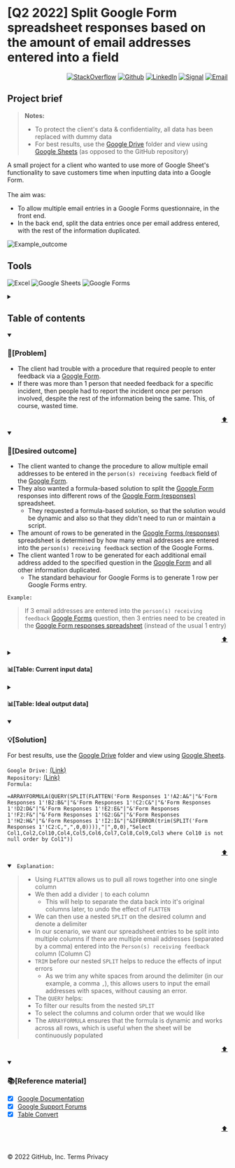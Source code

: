 # [Q2 2022] Split Google Form spreadsheet responses based on the amount of email addresses entered into a field
<p align="right"> <a 
href="https://stackoverflow.com/users/18680621/sam-taylor" target="_blank"><img alt="StackOverflow" 
src="https://stackoverflow-badge.vercel.app/?userID=18680621" /></a> <a 
href="https://github.com/SamTaylor92" target="_blank"><img alt="Github" 
src="https://img.shields.io/badge/GitHub-181717.svg?style=for-the-badge&logo=GitHub&logoColor=white" /></a> <a 
href="https://www.linkedin.com/in/samjamest" target="_blank"><img alt="LinkedIn" 
src="https://img.shields.io/badge/LinkedIn-0A66C2.svg?style=for-the-badge&logo=LinkedIn&logoColor=white" /></a> <a 
href="https://signal.group/#CjQKIO50NLkjJmSisbgDD4OhRj5lHG7X-SJTOl-Dn8Fkc4FpEhCYdnCVL1ok4DlVNntY3mGe" target="_blank"><img alt="Signal" src="https://img.shields.io/badge/Signal-3A76F0.svg?style=for-the-badge&logo=Signal&logoColor=white"/></a> <a 
href="mailto:samtaylor92@live.co.uk" target="_blank"><img alt="Email" src="https://img.shields.io/badge/Gmail-D14836?style=for-the-badge&logo=gmail&logoColor=white" /></a>
</p>
<p align="right">


## Project brief
> **Notes:** 
> - To protect the client's data & confidentiality, all data has been replaced with dummy data
> - For best results, use the [Google Drive](https://drive.google.com/drive/folders/1WyRiRz61UrZTVK4pKKVhwpSlE0xBss7D?usp=sharing) folder and view using [Google Sheets](https://docs.google.com/spreadsheets/d/1m78KrpmYFooY-qyqPZyqhWqVIkb9rdX4-7U85oVYeY0/edit?usp=sharing) (as opposed to the GitHub repository)<br>
  
A small project for a client who wanted to use more of Google Sheet's functionality to save customers time when inputting data into a Google Form.<br>
<br> The aim was: 
- To allow multiple email entries in a Google Forms questionnaire, in the front end.
- In the back end, split the data entries once per email address entered, with the rest of the information duplicated.
  
![Example_outcome](https://user-images.githubusercontent.com/105542266/171631328-dea24fec-85f9-4053-b764-d875b1bf6499.png)

<h2> Tools</h2>
<p>
<a target="_blank"><img alt="Excel" src="https://img.shields.io/badge/Microsoft%20Excel-217346.svg?style=for-the-badge&logo=Microsoft-Excel&logoColor=white"/></a>
<a target="_blank"><img alt="Google Sheets" src="https://img.shields.io/badge/Google%20Sheets-34A853.svg?style=for-the-badge&logo=Google-Sheets&logoColor=white"/></a>
<a target="_blank"><img alt="Google Forms" src="https://img.shields.io/badge/Google%20Forms-7A1FA2.svg?style=for-the-badge&logo=Google&logoColor=white"/></a>
</p>

<details>
<summary> <h2>Table of contents</h2></summary>	

- [Project brief](#project-brief)
- [Problem](#problem)
- [Desired outcome](#desired-outcome)
- [Input data](#table-current-input-data)
- [Ideal data](#table-ideal-output-data)  
- [Solution](#solution)
- [Reference material](#reference-material)
  
</details>

<details open>
<summary> <h3>💼[Problem]</h3> </summary>
  
- The client had trouble with a procedure that required people to enter feedback via a [Google Form](https://docs.google.com/forms/d/1S6O072szAOvC3gC9Y0Xg4-_6mz1vwqweOJRUHXM3gis/viewform?edit_requested=true).<br>
- If there was more than 1 person that needed feedback for a specific incident, then people had to report the incident once per person involved, despite the rest of the information being the same. This, of course, wasted time. <br>
<p align='right'><a href="#-tools" target="_blank">⬆</a></p>	
  
</details>
</details>
  
  
<details open>
<summary> <h3>🎯[Desired outcome]</h3> </summary>

- The client wanted to change the procedure to allow multiple email addresses to be entered in the `person(s) receiving feedback` field of the [Google Form](https://docs.google.com/forms/d/1S6O072szAOvC3gC9Y0Xg4-_6mz1vwqweOJRUHXM3gis/viewform?edit_requested=true).
- They also wanted a formula-based solution to split the [Google Form](https://docs.google.com/forms/d/1S6O072szAOvC3gC9Y0Xg4-_6mz1vwqweOJRUHXM3gis/viewform?edit_requested=true) responses into different rows of the [Google Form (responses)](https://docs.google.com/spreadsheets/d/1m78KrpmYFooY-qyqPZyqhWqVIkb9rdX4-7U85oVYeY0/edit?usp=sharing) spreadsheet.
  - They requested a formula-based solution, so that the solution would be dynamic and also so that they didn't need to run or maintain a script.
- The amount of rows to be generated in the [Google Forms (responses)](https://docs.google.com/spreadsheets/d/1m78KrpmYFooY-qyqPZyqhWqVIkb9rdX4-7U85oVYeY0/edit?usp=sharing) spreadsheet is determined by how many email addresses are entered into the `person(s) receiving feedback` section of the Google Forms.
- The client wanted 1 row to be generated for each additional email address added to the specified question in the [Google Form](https://docs.google.com/forms/d/1S6O072szAOvC3gC9Y0Xg4-_6mz1vwqweOJRUHXM3gis/viewform?edit_requested=true) and all other information duplicated.
  - The standard behaviour for Google Forms is to generate 1 row per Google Forms entry. <br>

`Example:`
>If 3 email addresses are entered into the `person(s) receiving feedback` [Google Forms](https://docs.google.com/forms/d/1S6O072szAOvC3gC9Y0Xg4-_6mz1vwqweOJRUHXM3gis/viewform?edit_requested=true) question, then 3 entries need to be created in the [Google Form responses spreadsheet](https://docs.google.com/spreadsheets/d/1m78KrpmYFooY-qyqPZyqhWqVIkb9rdX4-7U85oVYeY0/edit?usp=sharing) (instead of the usual 1 entry)

<p align='right'><a href="#-tools" target="_blank">⬆</a></p>	
  
<details>
<summary> <h4>📊[Table: Current input data]</h4> </summary>

| **Timestamp**     | **Person giving feedback**                  | **Person receiving feedback**                                                  | **[Question A]** | **[Question B]** | **[Question C]** | **[Question D]** | **[Question E]** | **[Question F]** |
|-------------------|---------------------------------------------|--------------------------------------------------------------------------------|------------------|------------------|------------------|------------------|------------------|------------------|
| 6/2/2022 14:08:01 | commaspace@commaspace.com                   | commaspace@.com, commaspace2@.com                                              | Answer A         | Option 1         | Option 2         | Option 1         | Text             | Text             |
| 6/2/2022 14:08:32 | spacecomma@spacecomma.com                   | spacecomma@.com ,spacecomma2@.com                                              | Text             | Option 2         | Option 2         | Option 2         | Text             | Text             |
| 6/2/2022 14:08:54 | spacecomma@spacecomma.com                   | spacecommaspace@.com , spacecommaspace2@.com                                   | Text             | Option 2         | Option 2         | Option 5         | Text             | Text             |
| 6/2/2022 14:09:27 | 3emails@hotmail.com                         | email1@hotmail.com,email2@hotmail.com,email3@hotmail.com                       | Text             | Option 2         | Option 2         | Option 9         | Text             | Text             |
| 6/2/2022 14:10:02 | 3-emails-different-comma-errors@hotmail.com | email1spacecomma@hotmail.com ,email2commaspace@hotmail.com, email3@hotmail.com | Text             | Option 2         | Option 1         | Option 7         | Text             | Text             |

<p align='right'><a href="#-tools" target="_blank">⬆</a></p>	  
  
</details>

<details>
<summary> <h4>📊[Table: Ideal output data]</h4> </summary>  

| **Timestamp**             | **Person giving feedback**                  | **Person receiving feedback** | **[Question A]** | **[Question B]** | **[Question C]** | **[Question D]** | **[Question E]** | **[Question F]** | **Original email entry**                                                       |
|---------------------------|---------------------------------------------|-------------------------------|------------------|------------------|------------------|------------------|------------------|------------------|--------------------------------------------------------------------------------|
| June 2, 2022  [14:08:01]  | commaspace@commaspace.com                   | commaspace@.com               | Answer A         | Option 1         | Option 2         | Option 1         | Text             | Text             | commaspace@.com, commaspace2@.com                                              |
| June 2, 2022  [14:08:01]  | commaspace@commaspace.com                   | commaspace2@.com              | Answer A         | Option 1         | Option 2         | Option 1         | Text             | Text             | commaspace@.com, commaspace2@.com                                              |
| June 2, 2022  [14:08:32]  | spacecomma@spacecomma.com                   | spacecomma@.com               | Text             | Option 2         | Option 2         | Option 2         | Text             | Text             | spacecomma@.com ,spacecomma2@.com                                              |
| June 2, 2022  [14:08:32]  | spacecomma@spacecomma.com                   | spacecomma2@.com              | Text             | Option 2         | Option 2         | Option 2         | Text             | Text             | spacecomma@.com ,spacecomma2@.com                                              |
| June 2, 2022  [14:08:54]  | spacecomma@spacecomma.com                   | spacecommaspace@.com          | Text             | Option 2         | Option 2         | Option 5         | Text             | Text             | spacecommaspace@.com , spacecommaspace2@.com                                   |
| June 2, 2022  [14:08:54]  | spacecomma@spacecomma.com                   | spacecommaspace2@.com         | Text             | Option 2         | Option 2         | Option 5         | Text             | Text             | spacecommaspace@.com , spacecommaspace2@.com                                   |
| June 02, 2022  [14:09:27] | 3emails@hotmail.com                         | email1@hotmail.com            | Text             | Option 2         | Option 2         | Option 9         | Text             | Text             | email1@hotmail.com,email2@hotmail.com,email3@hotmail.com                       |
| June 02, 2022  [14:09:27] | 3emails@hotmail.com                         | email2@hotmail.com            | Text             | Option 2         | Option 2         | Option 9         | Text             | Text             | email1@hotmail.com,email2@hotmail.com,email3@hotmail.com                       |
| June 2, 2022  [14:09:27]  | 3emails@hotmail.com                         | email3@hotmail.com            | Text             | Option 2         | Option 2         | Option 9         | Text             | Text             | email1@hotmail.com,email2@hotmail.com,email3@hotmail.com                       |
| June 2, 2022  [14:10:02]  | 3-emails-different-comma-errors@hotmail.com | email1spacecomma@hotmail.com  | Text             | Option 2         | Option 1         | Option 7         | Text             | Text             | email1spacecomma@hotmail.com ,email2commaspace@hotmail.com, email3@hotmail.com |
| June 2, 2022  [14:10:02]  | 3-emails-different-comma-errors@hotmail.com | email2commaspace@hotmail.com  | Text             | Option 2         | Option 1         | Option 7         | Text             | Text             | email1spacecomma@hotmail.com ,email2commaspace@hotmail.com, email3@hotmail.com |
| June 2, 2022  [14:10:02]  | 3-emails-different-comma-errors@hotmail.com | email3@hotmail.com            | Text             | Option 2         | Option 1         | Option 7         | Text             | Text             | email1spacecomma@hotmail.com ,email2commaspace@hotmail.com, email3@hotmail.com |

<p align='right'><a href="#-tools" target="_blank">⬆</a></p>	
  
</details>
  
  
</details>
</details>  

<details open>
<summary> <h3>💡[Solution]</h3> </summary>

For best results, use the [Google Drive](https://drive.google.com/drive/folders/1WyRiRz61UrZTVK4pKKVhwpSlE0xBss7D?usp=sharing) folder and view using [Google Sheets](https://docs.google.com/spreadsheets/d/1m78KrpmYFooY-qyqPZyqhWqVIkb9rdX4-7U85oVYeY0/edit?usp=sharing).<br>  
`Google Drive:` [(Link)](https://drive.google.com/drive/folders/1WyRiRz61UrZTVK4pKKVhwpSlE0xBss7D?usp=sharing)  
`Repository:` [(Link)](https://github.com/SamTaylor92/-Q2-2022--Split-Google-Form-responses--1-row-per-email-address-)<br> 
`Formula:` 
```
=ARRAYFORMULA(QUERY(SPLIT(FLATTEN('Form Responses 1'!A2:A&"|"&'Form Responses 1'!B2:B&"|"&'Form Responses 1'!C2:C&"|"&'Form Responses 1'!D2:D&"|"&'Form Responses 1'!E2:E&"|"&'Form Responses 1'!F2:F&"|"&'Form Responses 1'!G2:G&"|"&'Form Responses 1'!H2:H&"|"&'Form Responses 1'!I2:I&"|"&IFERROR(trim(SPLIT('Form Responses 1'!C2:C,",",0,0)))),"|",0,0),"Select Col1,Col2,Col10,Col4,Col5,Col6,Col7,Col8,Col9,Col3 where Col10 is not null order by Col1"))
```    
<p align='right'><a href="#-tools" target="_blank">⬆</a></p>	

<details open> 
  
<summary> <code> Explanation: </code> </summary>
  
> - Using `FLATTEN` allows us to pull all rows together into one single column
> - We then add a divider `|` to each column
>   - This will help to separate the data back into it's original columns later, to undo the effect of `FLATTEN`
> - We can then use a nested `SPLIT` on the desired column and denote a delimiter
> - In our scenario, we want our spreadsheet entries to be split into multiple columns if there are multiple email addresses (separated by a comma) entered into the `Person(s) receiving feedback` column (Column C)
> - `TRIM` before our nested `SPLIT` helps to reduce the effects of input errors 
>   - As we trim any white spaces from around the delimiter (in our example, a comma `,`), this allows users to input the email addresses with spaces, without causing an error. 
> - The `QUERY` helps:
>  - To filter our results from the nested `SPLIT`
>  - To select the columns and column order that we would like  
> - The `ARRAYFORMULA` ensures that the formula is dynamic and works across all rows, which is useful when the sheet will be continuously populated
<p align='right'><a href="#-tools" target="_blank">⬆</a></p>	

</details>  
</details>
</details>

<details open>
<summary> <h3>📚[Reference material]</h3> </summary>
  
- [x] [Google Documentation](https://support.google.com/docs/answer/10307761?hl=en)
- [x] [Google Support Forums](https://support.google.com/docs/thread/46674663/can-anyone-help-me-to-split-the-date-stamp-and-text-in-the-string-%E2%80%9Capproval-history-status-app?hl=en)    
- [x] [Table Convert](https://tableconvert.com/)
<p align='right'><a href="#-tools" target="_blank">⬆</a></p>	
  
</details>
</details>

</p>

</br></br>
© 2022 GitHub, Inc.
Terms
Privacy
